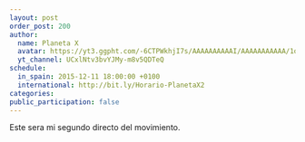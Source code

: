 ```yaml
---
layout: post
order_post: 200
author:
  name: Planeta X
  avatar: https://yt3.ggpht.com/-6CTPWkhjI7s/AAAAAAAAAAI/AAAAAAAAAAA/1oAdWU2ykto/s88-c-k-no/photo.jpg
  yt_channel: UCxlNtv3bvYJMy-m8v5QDTeQ
schedule:
  in_spain: 2015-12-11 18:00:00 +0100
  international: http://bit.ly/Horario-PlanetaX2
categories:
public_participation: false
---
```

Este sera mi segundo directo del movimiento.
